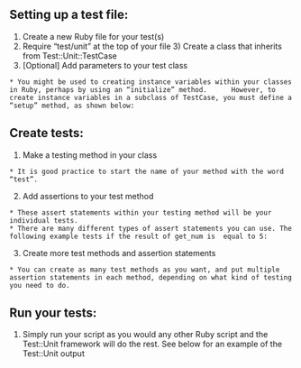 ## Setting up a test file: ##
  1) Create a new Ruby file for your test(s)
  2) Require “test/unit” at the top of your file
	3) Create a class that inherits from Test::Unit::TestCase
  4) [Optional] Add parameters to your test class
  
    * You might be used to creating instance variables within your classes in Ruby, perhaps by using an “initialize” method.      However, to create instance variables in a subclass of TestCase, you must define a “setup” method, as shown below:

## Create tests: ##
  1) Make a testing method in your class
  
    * It is good practice to start the name of your method with the word “test”.
	
  2) Add assertions to your test method
  
    * These assert statements within your testing method will be your individual tests. 
    * There are many different types of assert statements you can use. The following example tests if the result of get_num is  equal to 5:

  3) Create more test methods and assertion statements
  
    * You can create as many test methods as you want, and put multiple assertion statements in each method, depending on what kind of testing you need to do. 

## Run your tests: ##
  1) Simply run your script as you would any other Ruby script and the Test::Unit framework will do the rest.
See below for an example of the Test::Unit output
